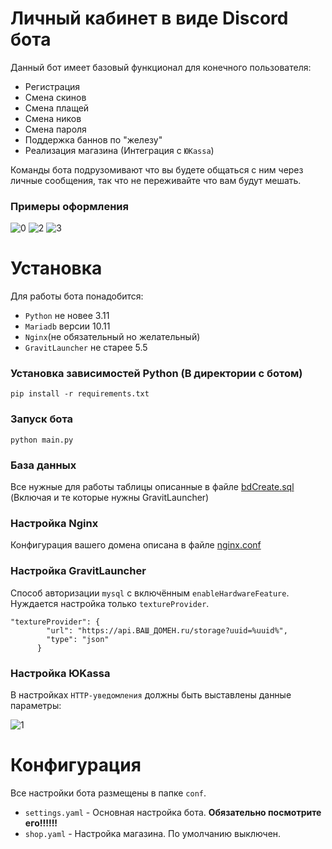 # Личный кабинет в виде Discord бота

Данный бот имеет базовый функционал для конечного пользователя:
- Регистрация
- Смена скинов
- Смена плащей
- Смена ников
- Смена пароля
- Поддержка баннов по "железу"
- Реализация магазина (Интеграция с `ЮKassa`)

Команды бота подрузомивают что вы будете общаться с ним через личные сообщения, так что не переживайте что вам будут мешать. 

### Примеры оформления

![0](https://github.com/kostya-main/LK_DiscordBot/assets/65069020/9138f1f2-8e32-4f47-b773-bccb0a514255)
![2](https://github.com/kostya-main/LK_DiscordBot/assets/65069020/4c4835c0-6cdb-4f04-a721-46a5c59b2c3f)
![3](https://github.com/kostya-main/LK_DiscordBot/assets/65069020/87127d74-b823-43dd-b442-ee35738af844)

# Установка

Для работы бота понадобится: 
- `Python` не новее 3.11
- `Mariadb` версии 10.11
- `Nginx`(не обязательный но желательный)
- `GravitLauncher` не старее 5.5  

### Установка зависимостей Python (В директории с ботом)

```
pip install -r requirements.txt
```

### Запуск бота

```
python main.py
```

### База данных

Все нужные для работы таблицы описанные в файле [bdCreate.sql](https://github.com/kostya-main/LK_DiscordBot/blob/main/bdCreate.sql) (Включая и те которые нужны GravitLauncher)

### Настройка Nginx

Конфигурация вашего домена описана в файле [nginx.conf](https://github.com/kostya-main/LK_DiscordBot/blob/main/nginx.conf)

### Настройка GravitLauncher

Способ авторизации `mysql` с включённым `enableHardwareFeature`. Нуждается настройка только `textureProvider`.

```
"textureProvider": {
        "url": "https://api.ВАШ_ДОМЕН.ru/storage?uuid=%uuid%",
        "type": "json"
      }
```

### Настройка ЮKassa

В настройках `HTTP-уведомления` должны быть выставлены данные параметры:

![1](https://github.com/kostya-main/LK_DiscordBot/assets/65069020/097c462f-6af0-4363-882f-1fdf000cf49b)

# Конфигурация

Все настройки бота размещены в папке `conf`.  
- `settings.yaml` - Основная настройка бота. **Обязательно посмотрите его!!!!!!**
- `shop.yaml` - Настройка магазина. По умолчанию выключен.


